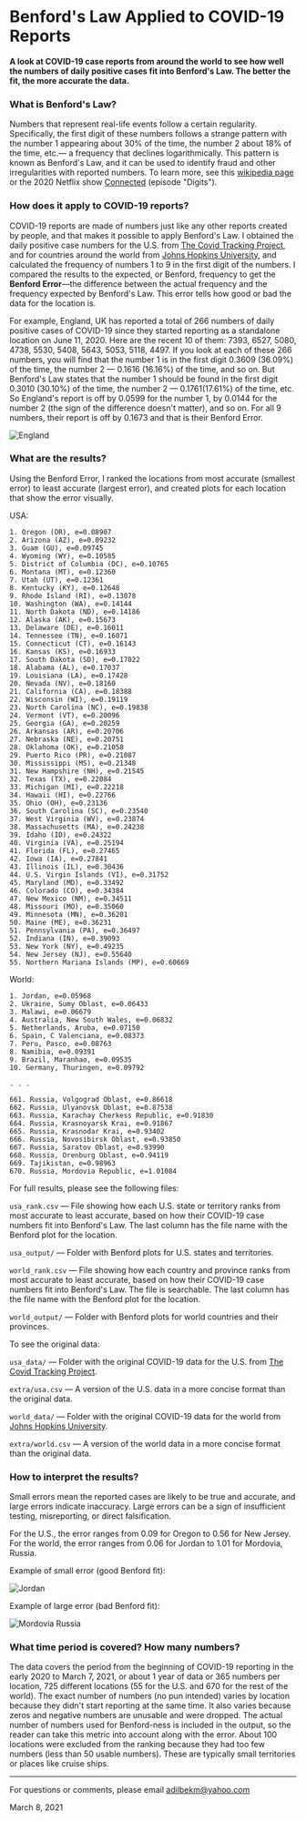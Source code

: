 # Benford's Law Applied to COVID-19 Reports

**A look at COVID-19 case reports from around the world to see how well the numbers of daily positive cases fit into Benford's Law. The better the fit, the more accurate the data.**

### What is Benford's Law?

Numbers that represent real-life events follow a certain regularity. Specifically, the first digit of these numbers follows a strange pattern with the number 1 appearing about 30% of the time, the number 2 about 18% of the time, etc.— a frequency that declines logarithmically. This pattern is known as Benford's Law, and it can be used to identify fraud and other irregularities with reported numbers. To learn more, see this [wikipedia page](https://en.wikipedia.org/wiki/benford's_law) or the 2020 Netflix show [Connected](https://www.netflix.com/title/81031737) (episode "Digits").

### How does it apply to COVID-19 reports?

COVID-19 reports are made of numbers just like any other reports created by people, and that makes it possible to apply Benford's Law. I obtained the daily positive case numbers for the U.S. from [The Covid Tracking Project](https://covidtracking.com/), and for countries around the world from [Johns Hopkins University](https://github.com/CSSEGISandData/COVID-19), and calculated the frequency of numbers 1 to 9 in the first digit of the numbers. I compared the results to the expected, or Benford, frequency to get the **Benford Error**—the difference between the actual frequency and the frequency expected by Benford's Law. This error tells how good or bad the data for the location is.

For example, England, UK has reported a total of 266 numbers of daily positive cases of COVID-19 since they started reporting as a standalone location on June 11, 2020. Here are the recent 10 of them: 7393, 6527, 5080, 4738, 5530, 5408, 5643, 5053, 5118, 4497. If you look at each of these 266 numbers, you will find that the number 1 is in the first digit 0.3609 (36.09%) of the time, the number 2 — 0.1616 (16.16%) of the time, and so on. But Benford's Law states that the number 1 should be found in the first digit 0.3010 (30.10%) of the time, the number 2 — 0.1761(17.61%) of the time, etc. So England's report is off by 0.0599 for the number 1, by 0.0144 for the number 2 (the sign of the difference doesn't matter), and so on. For all 9 numbers, their report is off by 0.1673 and that is their Benford Error.

![England][plt1]

### What are the results?

Using the Benford Error, I ranked the locations from most accurate (smallest error) to least accurate (largest error), and created plots for each location that show the error visually. 

USA:

```
1. Oregon (OR), e=0.08907
2. Arizona (AZ), e=0.09232
3. Guam (GU), e=0.09745
4. Wyoming (WY), e=0.10585
5. District of Columbia (DC), e=0.10765
6. Montana (MT), e=0.12360
7. Utah (UT), e=0.12361
8. Kentucky (KY), e=0.12648
9. Rhode Island (RI), e=0.13078
10. Washington (WA), e=0.14144
11. North Dakota (ND), e=0.14186
12. Alaska (AK), e=0.15673
13. Delaware (DE), e=0.16011
14. Tennessee (TN), e=0.16071
15. Connecticut (CT), e=0.16143
16. Kansas (KS), e=0.16933
17. South Dakota (SD), e=0.17022
18. Alabama (AL), e=0.17037
19. Louisiana (LA), e=0.17428
20. Nevada (NV), e=0.18160
21. California (CA), e=0.18388
22. Wisconsin (WI), e=0.19119
23. North Carolina (NC), e=0.19838
24. Vermont (VT), e=0.20096
25. Georgia (GA), e=0.20259
26. Arkansas (AR), e=0.20706
27. Nebraska (NE), e=0.20751
28. Oklahoma (OK), e=0.21058
29. Puerto Rico (PR), e=0.21087
30. Mississippi (MS), e=0.21348
31. New Hampshire (NH), e=0.21545
32. Texas (TX), e=0.22084
33. Michigan (MI), e=0.22218
34. Hawaii (HI), e=0.22766
35. Ohio (OH), e=0.23136
36. South Carolina (SC), e=0.23540
37. West Virginia (WV), e=0.23874
38. Massachusetts (MA), e=0.24238
39. Idaho (ID), e=0.24322
40. Virginia (VA), e=0.25194
41. Florida (FL), e=0.27465
42. Iowa (IA), e=0.27841
43. Illinois (IL), e=0.30436
44. U.S. Virgin Islands (VI), e=0.31752
45. Maryland (MD), e=0.33492
46. Colorado (CO), e=0.34384
47. New Mexico (NM), e=0.34511
48. Missouri (MO), e=0.35060
49. Minnesota (MN), e=0.36201
50. Maine (ME), e=0.36231
51. Pennsylvania (PA), e=0.36497
52. Indiana (IN), e=0.39093
53. New York (NY), e=0.49235
54. New Jersey (NJ), e=0.55640
55. Northern Mariana Islands (MP), e=0.60669
```

World:

```
1. Jordan, e=0.05968
2. Ukraine, Sumy Oblast, e=0.06433
3. Malawi, e=0.06679
4. Australia, New South Wales, e=0.06832
5. Netherlands, Aruba, e=0.07150
6. Spain, C Valenciana, e=0.08373
7. Peru, Pasco, e=0.08763
8. Namibia, e=0.09391
9. Brazil, Maranhao, e=0.09535
10. Germany, Thuringen, e=0.09792

. . .

661. Russia, Volgograd Oblast, e=0.86618
662. Russia, Ulyanovsk Oblast, e=0.87538
663. Russia, Karachay Cherkess Republic, e=0.91830
664. Russia, Krasnoyarsk Krai, e=0.91867
665. Russia, Krasnodar Krai, e=0.93402
666. Russia, Novosibirsk Oblast, e=0.93850
667. Russia, Saratov Oblast, e=0.93990
668. Russia, Orenburg Oblast, e=0.94119
669. Tajikistan, e=0.98963
670. Russia, Mordovia Republic, e=1.01084
```

For full results, please see the following files:

`usa_rank.csv` — File showing how each U.S. state or territory ranks from most accurate to least accurate, based on how their COVID-19 case numbers fit into Benford's Law. The last column has the file name with the Benford plot for the location.

`usa_output/` — Folder with Benford plots for U.S. states and territories.

`world_rank.csv` — File showing how each country and province ranks from most accurate to least accurate, based on how their COVID-19 case numbers fit into Benford's Law. The file is searchable. The last column has the file name with the Benford plot for the location.

`world_output/` — Folder with Benford plots for world countries and their provinces.

To see the original data:

`usa_data/` — Folder with the original COVID-19 data for the U.S. from [The Covid Tracking Project](https://covidtracking.com/).

`extra/usa.csv` — A version of the U.S. data in a more concise format than the original data. 

`world_data/` — Folder with the original COVID-19 data for the world from [Johns Hopkins University](https://github.com/CSSEGISandData/COVID-19).

`extra/world.csv` — A version of the world data in a more concise format than the original data. 

### How to interpret the results?

Small errors mean the reported cases are likely to be true and accurate, and large errors indicate inaccuracy. Large errors can be a sign of insufficient testing, misreporting, or direct falsification.

For the U.S., the error ranges from 0.09 for Oregon to 0.56 for New Jersey. For the world, the error ranges from 0.06 for Jordan to 1.01 for Mordovia, Russia.

Example of small error (good Benford fit):

![Jordan][plt2]

Example of large error (bad Benford fit):

![Mordovia Russia][plt3]

### What time period is covered? How many numbers?

The data covers the period from the beginning of COVID-19 reporting in the early 2020 to March 7, 2021, or about 1 year of data or 365 numbers per location, 725 different locations (55 for the U.S. and 670 for the rest of the world). The exact number of numbers (no pun intended) varies by location because they didn't start reporting at the same time. It also varies because zeros and negative numbers are unusable and were dropped. The actual number of numbers used for Benford-ness is included in the output, so the reader can take this metric into account along with the error. About 100 locations were excluded from the ranking because they had too few numbers (less than 50 usable numbers). These are typically small territories or places like cruise ships.  

---

For questions or comments, please email <adilbekm@yahoo.com>

March 8, 2021

[plt1]: world_output/united_kingdom_england.png
[plt2]: world_output/jordan.png
[plt3]: world_output/russia_mordovia_republic.png

